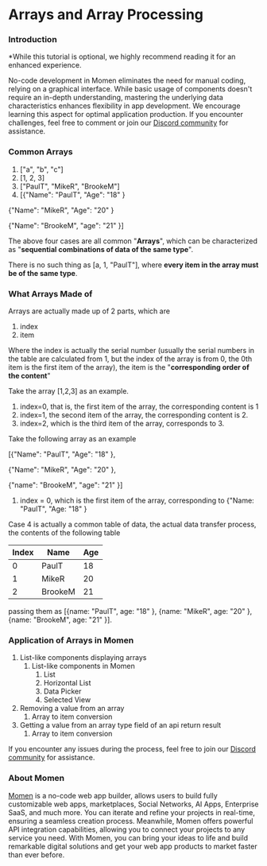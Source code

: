# Arrays and Array Processing

### **Introduction**

\*While this tutorial is optional, we highly recommend reading it for an enhanced experience.

No-code development in Momen eliminates the need for manual coding, relying on a graphical interface. While basic usage of components doesn't require an in-depth understanding, mastering the underlying data characteristics enhances flexibility in app development. We encourage learning this aspect for optimal application production. If you encounter challenges, feel free to comment or join our [Discord community](https://discord.com/invite/UCyhySSXfz) for assistance.

### **Common Arrays**

1. \["a", "b", "c"]
2. \[1, 2, 3]
3. \["PaulT", "MikeR", "BrookeM"]
4. \[{"Name": "PaulT", "Age": "18" }

{"Name": "MikeR", "Age": "20" }

{"Name": "BrookeM", "age": "21" }]

The above four cases are all common "**Arrays**", which can be characterized as "**sequential combinations of data of the same type**".

There is no such thing as \[a, 1, "PaulT"], where **every item in the array must be of the same type**.

### **What Arrays Made of**

Arrays are actually made up of 2 parts, which are

1. index
2. item

Where the index is actually the serial number (usually the serial numbers in the table are calculated from 1, but the index of the array is from 0, the 0th item is the first item of the array), the item is the "**corresponding order of the content**"

Take the array \[1,2,3] as an example.

1. index=0, that is, the first item of the array, the corresponding content is 1
2. index=1, the second item of the array, the corresponding content is 2.
3. index=2, which is the third item of the array, corresponds to 3.

Take the following array as an example

\[{"Name": "PaulT", "Age": "18" },

{"Name": "MikeR", "Age": "20" },

{"name": "BrookeM", "age": "21" }]

1. index = 0, which is the first item of the array, corresponding to {"Name: "PaulT", "Age: "18" }

Case 4 is actually a common table of data, the actual data transfer process, the contents of the following table

| **Index** | **Name** | **Age** |
| --------- | -------- | ------- |
| 0         | PaulT    | 18      |
| 1         | MikeR    | 20      |
| 2         | BrookeM  | 21      |

passing them as \[{name: "PaulT", age: "18" }, {name: "MikeR", age: "20" }, {name: "BrookeM", age: "21" }].

### **Application of Arrays in Momen**

1. List-like components displaying arrays
   1. List-like components in Momen
      1. List
      2. Horizontal List
      3. Data Picker
      4. Selected View
2. Removing a value from an array
   1. Array to item conversion
3. Getting a value from an array type field of an api return result
   1. Array to item conversion

If you encounter any issues during the process, feel free to join our [Discord community](https://discord.com/invite/UCyhySSXfz) for assistance.

### **About Momen​​**

[Momen](https://momen.app/?channel=blog-about) is a no-code web app builder, allows users to build fully customizable web apps, marketplaces, Social Networks, AI Apps, Enterprise SaaS, and much more. You can iterate and refine your projects in real-time, ensuring a seamless creation process. Meanwhile, Momen offers powerful API integration capabilities, allowing you to connect your projects to any service you need. With Momen, you can bring your ideas to life and build remarkable digital solutions and get your web app products to market faster than ever before.​​
